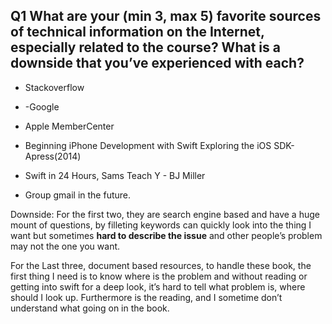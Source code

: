 ## Q1 What are your (min 3, max 5) favorite sources of technical information on the Internet, especially related to the course? What is a downside that you’ve experienced with each?
- Stackoverflow
- -Google

- Apple MemberCenter 
- Beginning iPhone Development with Swift Exploring the iOS SDK-Apress(2014)
- Swift in 24 Hours, Sams Teach Y - BJ Miller
- Group gmail in the future.

Downside: 
For the first two, they are search engine based and have a huge mount of questions, by filleting keywords can quickly look into the thing I want but sometimes **hard to describe the issue** and other people’s problem may not the one you want.

For the Last three, document based resources, to handle these book, the first thing I need is to know where is the problem and without reading or getting into swift for a deep look, it’s hard to tell what problem is, where should I look up. Furthermore is the reading, and I sometime don’t understand what going on in the book.